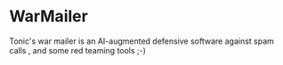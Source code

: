 # WarMailer
Tonic's war mailer is an AI-augmented defensive software against spam calls , and some red teaming tools ;-)
